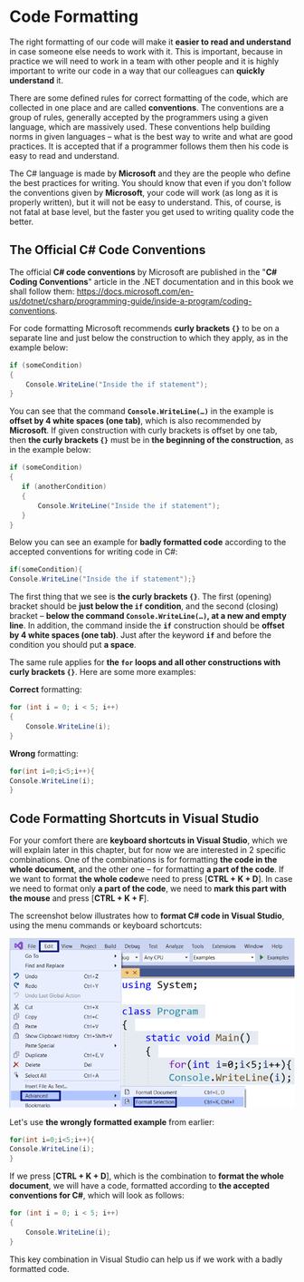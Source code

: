 # Code Formatting

The right formatting of our code will make it **easier to read and understand** in case someone else needs to work with it. This is important, because in practice we will need to work in a team with other people and it is highly important to write our code in a way that our colleagues can **quickly understand** it.

There are some defined rules for correct formatting of the code, which are collected in one place and are called **conventions**. The conventions are a group of rules, generally accepted by the programmers using a given language, which are massively used. These conventions help building norms in given languages – what is the best way to write and what are good practices. It is accepted that if a programmer follows them then his code is easy to read and understand.

The C# language is made by **Microsoft** and they are the people who define the best practices for writing. You should know that even if you don't follow the conventions given by **Microsoft**, your code will work (as long as it is properly written), but it will not be easy to understand. This, of course, is not fatal at base level, but the faster you get used to writing quality code the better.

## The Official C# Code Conventions

The official **C# code conventions** by Microsoft are published in the "**C# Coding Conventions**" article in the .NET documentation and in this book we shall follow them: https://docs.microsoft.com/en-us/dotnet/csharp/programming-guide/inside-a-program/coding-conventions.

For code formatting Microsoft recommends **curly brackets `{}`** to be on a separate line and just below the construction to which they apply, as in the example below:

```csharp
if (someCondition)
{
    Console.WriteLine("Inside the if statement");
}
```

You can see that the command **`Console.WriteLine(…)`** in the example is **offset by 4 white spaces (one tab)**, which is also recommended by **Microsoft**. If given construction with curly brackets is offset by one tab, then **the curly brackets `{}`** must be in **the beginning of the construction**, as in the example below:

```csharp
if (someCondition)
{
   if (anotherCondition)
   {
       Console.WriteLine("Inside the if statement");
   }
}
```

Below you can see an example for **badly formatted code** according to the accepted conventions for writing code in C#:
   
```csharp
if(someCondition){
Console.WriteLine("Inside the if statement");}
```

The first thing that we see is **the curly brackets `{}`**. The first (opening) bracket should be **just below the `if` condition**, and the second (closing) bracket – **below the command `Console.WriteLine(…)`, at a new and empty line**. In addition, the command inside the **`if`** construction should be **offset by 4 white spaces (one tab)**. Just after the keyword **`if`** and before the condition you should put **a space**.

The same rule applies for **the `for` loops and all other constructions with curly brackets `{}`**. Here are some more examples:

**Correct** formatting:
```csharp
for (int i = 0; i < 5; i++)
{
    Console.WriteLine(i);
}
```

**Wrong** formatting:
```csharp
for(int i=0;i<5;i++){
Console.WriteLine(i);
}
```

## Code Formatting Shortcuts in Visual Studio

For your comfort there are **keyboard shortcuts in Visual Studio**, which we will explain later in this chapter, but for now we are interested in 2 specific combinations. One of the combinations is for formatting **the code in the whole document**, and the other one – for formatting **a part of the code**. If we want to format **the whole code**we need to press [**CTRL + K + D**]. In case we need to format only **a part of the code**, we need to **mark this part with the mouse** and press [**CTRL + K + F**].

The screenshot below illustrates how to **format C# code in Visual Studio**, using the menu commands or keyboard schortcuts:

![](/assets/chapter-11-images/00.Code-formatting.png)

Let's use **the wrongly formatted example** from earlier:

```csharp
for(int i=0;i<5;i++){
Console.WriteLine(i);
}
```

If we press [**CTRL + K + D**], which is the combination to **format the whole document**, we will have a code, formatted according to **the accepted conventions for C#**, which will look as follows:

```csharp
for (int i = 0; i < 5; i++)
{
    Console.WriteLine(i);
}
```

This key combination in Visual Studio can help us if we work with a badly formatted code.
